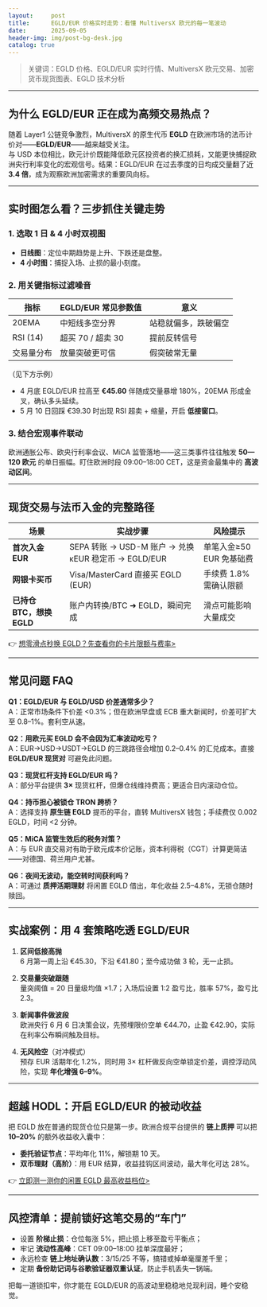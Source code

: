 ```yaml
---
layout:     post
title:      EGLD/EUR 价格实时走势：看懂 MultiversX 欧元的每一笔波动
date:       2025-09-05
header-img: img/post-bg-desk.jpg
catalog: true
---
```


> 关键词：EGLD 价格、EGLD/EUR 实时行情、MultiversX 欧元交易、加密货币现货图表、EGLD 技术分析

---

## 为什么 EGLD/EUR 正在成为高频交易热点？

随着 Layer1 公链竞争激烈，MultiversX 的原生代币 **EGLD** 在欧洲市场的法币计价对——**EGLD/EUR**——越来越受关注。  
与 USD 本位相比，欧元计价既能降低欧元区投资者的换汇损耗，又能更快捕捉欧洲央行利率变化的宏观信号。结果：EGLD/EUR 在过去季度的日均成交量翻了近 **3.4 倍**，成为观察欧洲加密需求的重要风向标。

---

## 实时图怎么看？三步抓住关键走势

### 1. 选取 1 日 & 4 小时双视图
- **日线图**：定位中期趋势是上升、下跌还是盘整。  
- **4 小时图**：捕捉入场、止损的最小刻度。

### 2. 用关键指标过滤噪音
| 指标                | EGLD/EUR 常见参数值 | 意义                   |
|---------------------|---------------------|------------------------|
| 20EMA               | 中短线多空分界       | 站稳就偏多，跌破偏空   |
| RSI (14)            | 超买 70 / 超卖 30   | 提前反转信号           |
| 交易量分布          | 放量突破更可信       | 假突破常无量           |

（见下方示例）  
- 4 月底 EGLD/EUR 拉高至 **€45.60** 伴随成交量暴增 180%，20EMA 形成金叉，确认多头延续。  
- 5 月 10 日回踩 €39.30 时出现 RSI 超卖 + 缩量，开启 **低接窗口**。

### 3. 结合宏观事件联动
欧洲通胀公布、欧央行利率会议、MiCA 监管落地——这三类事件往往触发 **50—120 欧元** 的单日振幅。盯住欧洲时段 09:00–18:00 CET，这是资金最集中的 **高波动区间**。

---

## 现货交易与法币入金的完整路径

| 场景                        | 实战步骤                                               | 风险提示                  |
|----------------------------|--------------------------------------------------------|---------------------------|
| **首次入金 EUR**            | SEPA 转账 → USD-M 账户 → 兑换 κEUR 稳定币 → EGLD/EUR    | 单笔入金≥50 EUR 免基础费   |
| **网银卡买币**             | Visa/MasterCard 直接买 EGLD (EUR)                      | 手续费 1.8% 需确认限额    |
| **已持仓 BTC，想换 EGLD**  | 账户内转换/BTC ➜ EGLD，瞬间完成                        | 滑点可能影响大量成交       |

👉 [想零滑点秒换 EGLD？先查看你的卡片限额与费率>](https://okxdog.com/)

---

## 常见问题 FAQ

**Q1：EGLD/EUR 与 EGLD/USD 价差通常多少？**  
A：正常市场条件下价差 <0.3%；但在欧洲早盘或 ECB 重大新闻时，价差可扩大至 0.8–1%。套利空从速。

**Q2：用欧元买 EGLD 会不会因为汇率波动吃亏？**  
A：EUR→USD→USDT→EGLD 的三跳路径会增加 0.2–0.4% 的汇兑成本。直接 **EGLD/EUR 现货对** 可避免此问题。

**Q3：现货杠杆支持 EGLD/EUR 吗？**  
A：部分平台提供 **3×** 现货杠杆，但爆仓线维持费高；更适合日内滚动仓位。

**Q4：持币担心被锁仓 TRON 跨桥？**  
A：选择支持 **原生链 EGLD** 提币的平台，直转 MultiversX 钱包；手续费仅 0.002 EGLD，时间 <2 分钟。

**Q5：MiCA 监管生效后的税务对策？**  
A：与 EUR 直交易对有助于欧元成本价记账，资本利得税（CGT）计算更简洁——对德国、荷兰用户尤甚。

**Q6：夜间无波动，能空转时间获利吗？**  
A：可通过 **质押活期理财** 将闲置 EGLD 借出，年化收益 2.5–4.8%，无锁仓随时赎回。

---

## 实战案例：用 4 套策略吃透 EGLD/EUR

1. **区间低接高抛**  
   6 月第一周上沿 €45.30，下沿 €41.80；至今成功做 3 轮，无一止损。

2. **交易量突破跟随**  
   量突阈值 = 20 日量级均值 ×1.7；入场后设置 1:2 盈亏比，胜率 57%，盈亏比 2.3。

3. **新闻事件做波段**  
   欧洲央行 6 月 6 日决策会议，先预埋限价空单 €44.70，止盈 €42.90，实际在利率公布瞬间触及目标。

4. **无风险空**（对冲模式）  
   预存 EUR 活期年化 1.2%，同时用 3× 杠杆做反向空单锁定价差，调控浮动风险，实现 **年化增强 6–9%**。

---

## 超越 HODL：开启 EGLD/EUR 的被动收益

把 EGLD 放在普通的现货仓位只是第一步。欧洲合规平台提供的 **链上质押** 可以把 **10–20%** 的额外收益收入囊中：  

- **委托验证节点**：平均年化 11%，解锁期 10 天。  
- **双币理财（高阶）**：用 EUR 结算，收益挂钩区间波动，最大年化可达 28%。  

👉 [立即测一测你的闲置 EGLD 最高收益档位>](https://okxdog.com/)

---

## 风控清单：提前锁好这笔交易的“车门”

- 设置 **阶梯止损**：仓位每涨 5%，把止损上移至盈亏平衡点；  
- 牢记 **流动性高峰**：CET 09:00–18:00 挂单深度最好；  
- 永远检查 **链上地址确认数**：3/15/25 不等，搞错或掉单毫厘差千里；  
- 定期 **备份助记词与谷歌验证器双重认证**，防止手机丢失一锅端。  

把每一道锁扣牢，你才能在 EGLD/EUR 的高波动里稳稳地兑现利润，睡个安稳觉。